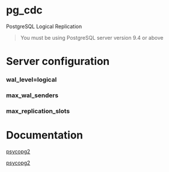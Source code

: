 # pg_cdc
PostgreSQL Logical Replication


> You must be using PostgreSQL server version 9.4 or above


# Server configuration
### wal_level=logical
### max_wal_senders
### max_replication_slots 


# Documentation
[psycopg2](http://initd.org/psycopg/docs/advanced.html#replication-protocol-support)

[psycopg2](http://initd.org/psycopg/docs/extras.html#replication-support-objects)